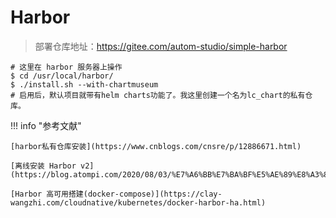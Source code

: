 # Harbor

>
> 部署仓库地址：https://gitee.com/autom-studio/simple-harbor

```shell
# 这里在 harbor 服务器上操作
$ cd /usr/local/harbor/
$ ./install.sh --with-chartmuseum
# 启用后，默认项目就带有helm charts功能了。我这里创建一个名为lc_chart的私有仓库。
```

!!! info "参考文献"

    [harbor私有仓库安装](https://www.cnblogs.com/cnsre/p/12886671.html)

    [离线安装 Harbor v2](https://blog.atompi.com/2020/08/03/%E7%A6%BB%E7%BA%BF%E5%AE%89%E8%A3%85%20Harbor%20v2/)
    
    [Harbor 高可用搭建(docker-compose)](https://clay-wangzhi.com/cloudnative/kubernetes/docker-harbor-ha.html)

